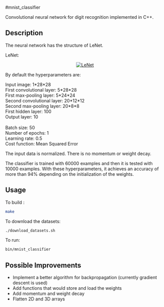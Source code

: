 #mnist_classifier

Convolutional neural network for digit recognition implemented in C++.

## Description

The neural network has the structure of LeNet.

LeNet:
<p align="center">
<a href="http://www.pyimagesearch.com/2016/08/01/lenet-convolutional-neural-network-in-python/"><img alt="LeNet" src="http://www.pyimagesearch.com/wp-content/uploads/2016/06/lenet_architecture-768x226.png"/></a>
</p>

By default the hyperparameters are:

Input image:                1\*28\*28<br />
First convolutional layer:  5\*28\*28<br />
First max-pooling layer:    5\*24\*24<br />
Second convolutional layer: 20\*12\*12<br />
Second max-pooling layer:   20\*8\*8<br />
First hidden layer:         100<br />
Output layer:               10<br />
<br />
Batch size:                 50<br />
Number of epochs:           1<br />
Learning rate:              0.5<br />
Cost function:              Mean Squared Error<br />

The input data is normalized. There is no momentum or weight decay.<br />

The classifier is trained with 60000 examples and then it is tested with 10000 examples. With these hyperparameters, it achieves an accuracy of more than 94% depending on the initialization of the weights.<br /> 

## Usage

To build :
```sh
make
```

To download the datasets:
```sh
./download_datasets.sh
```

To run:
```sh
bin/mnist_classifier
```

## Possible Improvements

- Implement a better algorithm for backpropagation (currently gradient descent is used)
- Add functions that would store and load the weights
- Add momentum and weight decay
- Flatten 2D and 3D arrays


